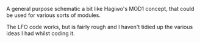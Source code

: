 A general purpose schematic a bit like Hagiwo's MOD1 concept, that could be used for various sorts of modules.

The LFO code works, but is fairly rough and I haven't tidied up the various ideas I had whilst coding it.
